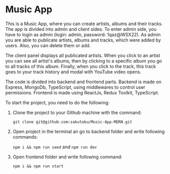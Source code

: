 # Music App
This is a Music App, where you can create artists, albums and their tracks. The app is divided into admin and client sides. To enter admin side, you have to login as admin (login: admin, password: 1qaz@WSX22). 
As admin you are able to publicate artists, albums and tracks, which were added by users. Also, you can delete them or add.

The client panel displays all publicated artists. When you click to an artist you can see all artist's albums, then by clicking to a specific album you go to all tracks of this album. Finally, when you click to the track, this track goes to your track history and modal with YouTube video opens.

The code is divided into backend and frontend parts. Backend is made on Express, MongoDb, TypeScript, using middlewares to control user permissions. Frontend is made using ReactJs, Redux Toolkit, TypeScript.

To start the project, you need to do the following:

1) Clone the project to your Github machine with the command:
   
   `git clone git@github.com:sakutaku/Music-App-MERN.git`
   
2) Open project in the terminal an go to backend folder and write following commands:
   
   `npm i && npm run seed`
   and
   `npm run dev`
   
3) Open frontend folder and write following command:

   `npm i && npm run start`
